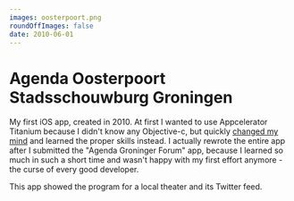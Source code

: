 ```yaml
---
images: oosterpoort.png
roundOffImages: false
date: 2010-06-01
---
```


#  Agenda Oosterpoort Stadsschouwburg Groningen
My first iOS app, created in 2010. At first I wanted to use Appcelerator Titanium because I didn't know any Objective-c, but quickly [changed my mind](/articles/2010/getting-started-iphone-app-development/) and learned the proper skills instead. I actually rewrote the entire app after I submitted the "Agenda Groninger Forum" app, because I learned so much in such a short time and wasn't happy with my first effort anymore - the curse of every good developer.

This app showed the program for a local theater and its Twitter feed.
